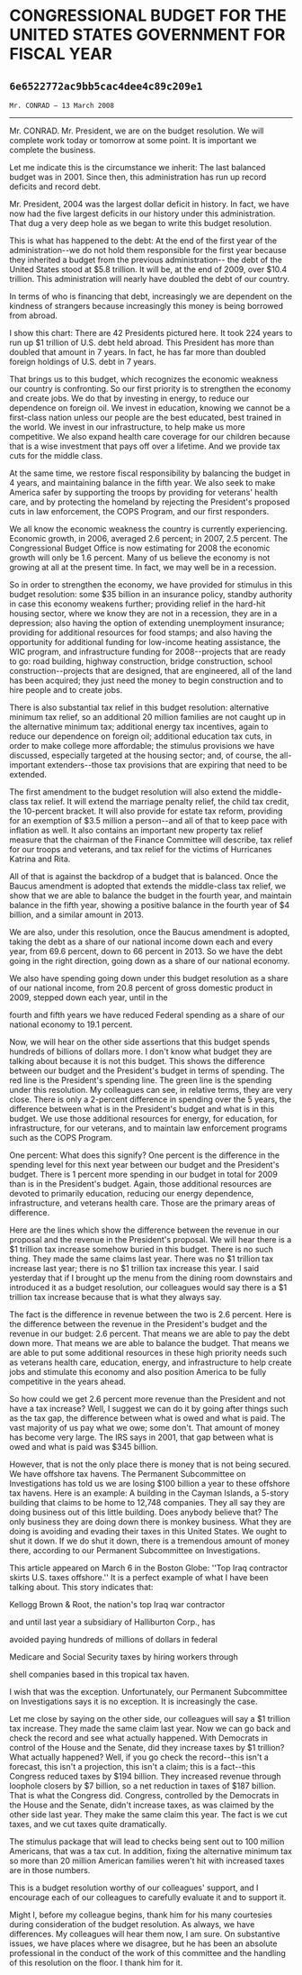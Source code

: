 # CONGRESSIONAL BUDGET FOR THE UNITED STATES GOVERNMENT FOR FISCAL YEAR
## `6e6522772ac9bb5cac4dee4c89c209e1`
`Mr. CONRAD — 13 March 2008`

---


Mr. CONRAD. Mr. President, we are on the budget resolution. We will 
complete work today or tomorrow at some point. It is important we 
complete the business.

Let me indicate this is the circumstance we inherit: The last 
balanced budget was in 2001. Since then, this administration has run up 
record deficits and record debt.

Mr. President, 2004 was the largest dollar deficit in history. In 
fact, we have now had the five largest deficits in our history under 
this administration. That dug a very deep hole as we began to write 
this budget resolution.

This is what has happened to the debt: At the end of the first year 
of the administration--we do not hold them responsible for the first 
year because they inherited a budget from the previous administration--
the debt of the United States stood at $5.8 trillion. It will be, at 
the end of 2009, over $10.4 trillion. This administration will nearly 
have doubled the debt of our country.

In terms of who is financing that debt, increasingly we are dependent 
on the kindness of strangers because increasingly this money is being 
borrowed from abroad.

I show this chart: There are 42 Presidents pictured here. It took 224 
years to run up $1 trillion of U.S. debt held abroad. This President 
has more than doubled that amount in 7 years. In fact, he has far more 
than doubled foreign holdings of U.S. debt in 7 years.

That brings us to this budget, which recognizes the economic weakness 
our country is confronting. So our first priority is to strengthen the 
economy and create jobs. We do that by investing in energy, to reduce 
our dependence on foreign oil. We invest in education, knowing we 
cannot be a first-class nation unless our people are the best educated, 
best trained in the world. We invest in our infrastructure, to help 
make us more competitive. We also expand health care coverage for our 
children because that is a wise investment that pays off over a 
lifetime. And we provide tax cuts for the middle class.

At the same time, we restore fiscal responsibility by balancing the 
budget in 4 years, and maintaining balance in the fifth year. We also 
seek to make America safer by supporting the troops by providing for 
veterans' health care, and by protecting the homeland by rejecting the 
President's proposed cuts in law enforcement, the COPS Program, and our 
first responders.

We all know the economic weakness the country is currently 
experiencing. Economic growth, in 2006, averaged 2.6 percent; in 2007, 
2.5 percent. The Congressional Budget Office is now estimating for 2008 
the economic growth will only be 1.6 percent. Many of us believe the 
economy is not growing at all at the present time. In fact, we may well 
be in a recession.

So in order to strengthen the economy, we have provided for stimulus 
in this budget resolution: some $35 billion in an insurance policy, 
standby authority in case this economy weakens further; providing 
relief in the hard-hit housing sector, where we know they are not in a 
recession, they are in a depression; also having the option of 
extending unemployment insurance; providing for additional resources 
for food stamps; and also having the opportunity for additional funding 
for low-income heating assistance, the WIC program, and infrastructure 
funding for 2008--projects that are ready to go: road building, highway 
construction, bridge construction, school construction--projects that 
are designed, that are engineered, all of the land has been acquired; 
they just need the money to begin construction and to hire people and 
to create jobs.

There is also substantial tax relief in this budget resolution: 
alternative minimum tax relief, so an additional 20 million families 
are not caught up in the alternative minimum tax; additional energy tax 
incentives, again to reduce our dependence on foreign oil; additional 
education tax cuts, in order to make college more affordable; the 
stimulus provisions we have discussed, especially targeted at the 
housing sector; and, of course, the all-important extenders--those tax 
provisions that are expiring that need to be extended.

The first amendment to the budget resolution will also extend the 
middle-class tax relief. It will extend the marriage penalty relief, 
the child tax credit, the 10-percent bracket. It will also provide for 
estate tax reform, providing for an exemption of $3.5 million a 
person--and all of that to keep pace with inflation as well. It also 
contains an important new property tax relief measure that the chairman 
of the Finance Committee will describe, tax relief for our troops and 
veterans, and tax relief for the victims of Hurricanes Katrina and 
Rita.

All of that is against the backdrop of a budget that is balanced. 
Once the Baucus amendment is adopted that extends the middle-class tax 
relief, we show that we are able to balance the budget in the fourth 
year, and maintain balance in the fifth year, showing a positive 
balance in the fourth year of $4 billion, and a similar amount in 2013.

We are also, under this resolution, once the Baucus amendment is 
adopted, taking the debt as a share of our national income down each 
and every year, from 69.6 percent, down to 66 percent in 2013. So we 
have the debt going in the right direction, going down as a share of 
our national economy.

We also have spending going down under this budget resolution as a 
share of our national income, from 20.8 percent of gross domestic 
product in 2009, stepped down each year, until in the


fourth and fifth years we have reduced Federal spending as a share of 
our national economy to 19.1 percent.

Now, we will hear on the other side assertions that this budget 
spends hundreds of billions of dollars more. I don't know what budget 
they are talking about because it is not this budget. This shows the 
difference between our budget and the President's budget in terms of 
spending. The red line is the President's spending line. The green line 
is the spending under this resolution. My colleagues can see, in 
relative terms, they are very close. There is only a 2-percent 
difference in spending over the 5 years, the difference between what is 
in the President's budget and what is in this budget. We use those 
additional resources for energy, for education, for infrastructure, for 
our veterans, and to maintain law enforcement programs such as the COPS 
Program.


One percent: What does this signify? One percent is the difference in 
the spending level for this next year between our budget and the 
President's budget. There is 1 percent more spending in our budget in 
total for 2009 than is in the President's budget. Again, those 
additional resources are devoted to primarily education, reducing our 
energy dependence, infrastructure, and veterans health care. Those are 
the primary areas of difference.

Here are the lines which show the difference between the revenue in 
our proposal and the revenue in the President's proposal. We will hear 
there is a $1 trillion tax increase somehow buried in this budget. 
There is no such thing. They made the same claims last year. There was 
no $1 trillion tax increase last year; there is no $1 trillion tax 
increase this year. I said yesterday that if I brought up the menu from 
the dining room downstairs and introduced it as a budget resolution, 
our colleagues would say there is a $1 trillion tax increase because 
that is what they always say.

The fact is the difference in revenue between the two is 2.6 percent. 
Here is the difference between the revenue in the President's budget 
and the revenue in our budget: 2.6 percent. That means we are able to 
pay the debt down more. That means we are able to balance the budget. 
That means we are able to put some additional resources in these high 
priority needs such as veterans health care, education, energy, and 
infrastructure to help create jobs and stimulate this economy and also 
position America to be fully competitive in the years ahead.

So how could we get 2.6 percent more revenue than the President and 
not have a tax increase? Well, I suggest we can do it by going after 
things such as the tax gap, the difference between what is owed and 
what is paid. The vast majority of us pay what we owe; some don't. That 
amount of money has become very large. The IRS says in 2001, that gap 
between what is owed and what is paid was $345 billion.

However, that is not the only place there is money that is not being 
secured. We have offshore tax havens. The Permanent Subcommittee on 
Investigations has told us we are losing $100 billion a year to these 
offshore tax havens. Here is an example: A building in the Cayman 
Islands, a 5-story building that claims to be home to 12,748 companies. 
They all say they are doing business out of this little building. Does 
anybody believe that? The only business they are doing down there is 
monkey business. What they are doing is avoiding and evading their 
taxes in this United States. We ought to shut it down. If we do shut it 
down, there is a tremendous amount of money there, according to our 
Permanent Subcommittee on Investigations.

This article appeared on March 6 in the Boston Globe: ''Top Iraq 
contractor skirts U.S. taxes offshore.'' It is a perfect example of 
what I have been talking about. This story indicates that:




 Kellogg Brown & Root, the nation's top Iraq war contractor 


 and until last year a subsidiary of Halliburton Corp., has 


 avoided paying hundreds of millions of dollars in federal 


 Medicare and Social Security taxes by hiring workers through 


 shell companies based in this tropical tax haven.


I wish that was the exception. Unfortunately, our Permanent 
Subcommittee on Investigations says it is no exception. It is 
increasingly the case.

Let me close by saying on the other side, our colleagues will say a 
$1 trillion tax increase. They made the same claim last year. Now we 
can go back and check the record and see what actually happened. With 
Democrats in control of the House and the Senate, did they increase 
taxes by $1 trillion? What actually happened? Well, if you go check the 
record--this isn't a forecast, this isn't a projection, this isn't a 
claim; this is a fact--this Congress reduced taxes by $194 billion. 
They increased revenue through loophole closers by $7 billion, so a net 
reduction in taxes of $187 billion. That is what the Congress did. 
Congress, controlled by the Democrats in the House and the Senate, 
didn't increase taxes, as was claimed by the other side last year. They 
make the same claim this year. The fact is we cut taxes, and we cut 
taxes quite dramatically.

The stimulus package that will lead to checks being sent out to 100 
million Americans, that was a tax cut. In addition, fixing the 
alternative minimum tax so more than 20 million American families 
weren't hit with increased taxes are in those numbers.

This is a budget resolution worthy of our colleagues' support, and I 
encourage each of our colleagues to carefully evaluate it and to 
support it.

Might I, before my colleague begins, thank him for his many 
courtesies during consideration of the budget resolution. As always, we 
have differences. My colleagues will hear them now, I am sure. On 
substantive issues, we have places where we disagree, but he has been 
an absolute professional in the conduct of the work of this committee 
and the handling of this resolution on the floor. I thank him for it.